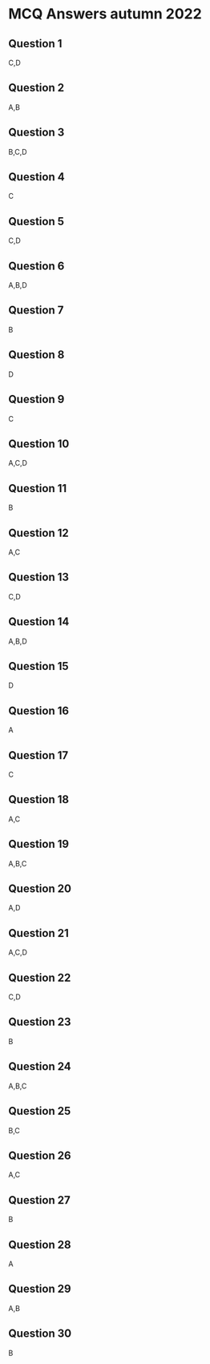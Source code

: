 # MCQ Answers autumn 2022

## Question 1

C,D

## Question 2

A,B

## Question 3

B,C,D

## Question 4

C

## Question 5

C,D

## Question 6

A,B,D

## Question 7

B

## Question 8

D

## Question 9

C

## Question 10

A,C,D

## Question 11

B

## Question 12

A,C

## Question 13

C,D

## Question 14

A,B,D

## Question 15

D

## Question 16

A

## Question 17

C

## Question 18

A,C

## Question 19

A,B,C

## Question 20

A,D

## Question 21

A,C,D

## Question 22

C,D

## Question 23

B

## Question 24

A,B,C

## Question 25

B,C

## Question 26

A,C

## Question 27

B

## Question 28

A

## Question 29

A,B

## Question 30

B
